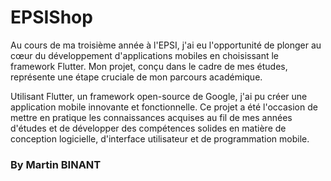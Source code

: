 # EPSIShop

Au cours de ma troisième année à l'EPSI, j'ai eu l'opportunité de plonger au cœur du développement d'applications mobiles en choisissant
le framework Flutter. Mon projet, conçu dans le cadre de mes études, représente une étape cruciale de mon parcours académique.

Utilisant Flutter, un framework open-source de Google, j'ai pu créer une application mobile innovante et fonctionnelle. Ce projet a été
l'occasion de mettre en pratique les connaissances acquises au fil de mes années d'études et de développer des compétences solides en matière
de conception logicielle, d'interface utilisateur et de programmation mobile.

### By Martin BINANT